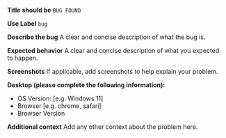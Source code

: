 **Title should be**
`BUG FOUND`

**Use Label**
`bug`

**Describe the bug**
A clear and concise description of what the bug is.

**Expected behavior**
A clear and concise description of what you expected to happen.

**Screenshots**
If applicable, add screenshots to help explain your problem.

**Desktop (please complete the following information):**
 - OS Version: [e.g. Windows 11]
 - Browser [e.g. chrome, safari]
 - Browser Version

**Additional context**
Add any other context about the problem here.
